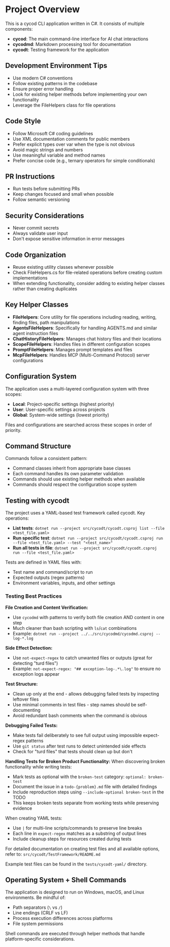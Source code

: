 # Project Overview
This is a cycod CLI application written in C#. It consists of multiple components:

- **cycod**: The main command-line interface for AI chat interactions
- **cycodmd**: Markdown processing tool for documentation
- **cycodt**: Testing framework for the application

## Development Environment Tips
- Use modern C# conventions
- Follow existing patterns in the codebase
- Ensure proper error handling
- Look for existing helper methods before implementing your own functionality
- Leverage the FileHelpers class for file operations

## Code Style
- Follow Microsoft C# coding guidelines
- Use XML documentation comments for public members
- Prefer explicit types over var when the type is not obvious
- Avoid magic strings and numbers
- Use meaningful variable and method names
- Prefer concise code (e.g., ternary operators for simple conditionals)

## PR Instructions
- Run tests before submitting PRs
- Keep changes focused and small when possible
- Follow semantic versioning

## Security Considerations
- Never commit secrets
- Always validate user input
- Don't expose sensitive information in error messages

## Code Organization
- Reuse existing utility classes whenever possible
- Check FileHelpers.cs for file-related operations before creating custom implementations
- When extending functionality, consider adding to existing helper classes rather than creating duplicates

## Key Helper Classes
- **FileHelpers**: Core utility for file operations including reading, writing, finding files, path manipulations
- **AgentsFileHelpers**: Specifically for handling AGENTS.md and similar agent instruction files
- **ChatHistoryFileHelpers**: Manages chat history files and their locations
- **ScopeFileHelpers**: Handles files in different configuration scopes
- **PromptFileHelpers**: Manages prompt templates and files
- **McpFileHelpers**: Handles MCP (Multi-Command Protocol) server configurations

## Configuration System
The application uses a multi-layered configuration system with three scopes:
- **Local**: Project-specific settings (highest priority)
- **User**: User-specific settings across projects
- **Global**: System-wide settings (lowest priority)

Files and configurations are searched across these scopes in order of priority.

## Command Structure
Commands follow a consistent pattern:
- Command classes inherit from appropriate base classes
- Each command handles its own parameter validation
- Commands should use existing helper methods when available
- Commands should respect the configuration scope system

## Testing with cycodt
The project uses a YAML-based test framework called cycodt. Key operations:

- **List tests**: `dotnet run --project src/cycodt/cycodt.csproj list --file <test_file.yaml>`
- **Run specific test**: `dotnet run --project src/cycodt/cycodt.csproj run --file <test_file.yaml> --test "<test_name>"`
- **Run all tests in file**: `dotnet run --project src/cycodt/cycodt.csproj run --file <test_file.yaml>`

Tests are defined in YAML files with:
- Test name and command/script to run
- Expected outputs (regex patterns)
- Environment variables, inputs, and other settings

### Testing Best Practices

**File Creation and Content Verification:**
- Use `cycodmd` with patterns to verify both file creation AND content in one step
- Much cleaner than bash scripting with `ls`/`cat` combinations
- Example: `dotnet run --project ../../src/cycodmd/cycodmd.csproj -- log-*.log`

**Side Effect Detection:**
- Use `not-expect-regex` to catch unwanted files or outputs (great for detecting "turd files")
- Example: `not-expect-regex: "## exception-log-.*\.log"` to ensure no exception logs appear

**Test Structure:**
- Clean up only at the end - allows debugging failed tests by inspecting leftover files
- Use minimal comments in test files - step names should be self-documenting
- Avoid redundant bash comments when the command is obvious

**Debugging Failed Tests:**
- Make tests fail deliberately to see full output using impossible expect-regex patterns
- Use `git status` after test runs to detect unintended side effects
- Check for "turd files" that tests should clean up but don't

**Handling Tests for Broken Product Functionality:**
When discovering broken functionality while writing tests:
- Mark tests as optional with the `broken-test` category: `optional: broken-test`
- Document the issue in a `todo-{problem}.md` file with detailed findings
- Include reproduction steps using `--include-optional broken-test` in the TODO
- This keeps broken tests separate from working tests while preserving evidence

When creating YAML tests:
- Use `|` for multi-line scripts/commands to preserve line breaks
- Each line in `expect-regex` matches as a substring of output lines
- Include cleanup steps for resources created during tests

For detailed documentation on creating test files and all available options, refer to:
`src/cycodt/TestFramework/README.md`

Example test files can be found in the `tests/cycodt-yaml/` directory.

## Operating System + Shell Commands
The application is designed to run on Windows, macOS, and Linux environments. Be mindful of:
- Path separators (`\` vs `/`)
- Line endings (CRLF vs LF)
- Process execution differences across platforms
- File system permissions

Shell commands are executed through helper methods that handle platform-specific considerations.